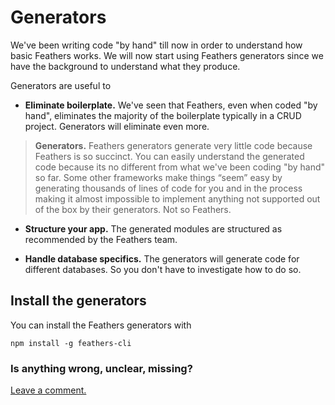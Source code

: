 # Generators

We've been writing code "by hand" till now in order to understand how basic Feathers works.
We will now start using Feathers generators since we have the background to understand what they produce.

Generators are useful to

- **Eliminate boilerplate.**
We've seen that Feathers, even when coded "by hand",
eliminates the majority of the boilerplate typically in a CRUD project.
Generators will eliminate even more.

> **Generators.**
Feathers generators generate very little code because Feathers is so succinct.
You can easily understand the generated code because its no different from what we've been
coding "by hand" so far.
Some other frameworks make things “seem” easy by generating thousands of lines of code for you
and in the process making it almost impossible to implement anything not supported out of the box
by their generators.
Not so Feathers.

- **Structure your app.**
The generated modules are structured as recommended by the Feathers team.

- **Handle database specifics.**
The generators will generate code for different databases.
So you don't have to investigate how to do so.

## Install the generators

You can install the Feathers generators with

`npm install -g feathers-cli`

### Is anything wrong, unclear, missing?
[Leave a comment.](https://github.com/feathersjs/feathers-guide/issues/new?title=Comment:Step-Generators-Readme&body=Comment:Step-Generators-Readme)
